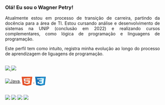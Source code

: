### Olá! Eu sou o Wagner Petry!

<div align="justify"> 
        <p>Atualmente estou em processo de transição de carreira, partindo da docência para a área de TI. Estou cursando análise e desenvolvimento de sistemas na UNIP (conclusão em 2022) e realizando cursos complementares, como lógica de programação e linguagens de programação.</p>

  <p>Este perfil tem como intuito, registra minha evolução ao longo do processo de aprendizagem de liguagens de programação.</p>
</div>

##
 
 <div>
  <a href="https://github.com/WagnerOPetry">
  <img height="180em" src="https://github-readme-stats.vercel.app/api?username=WagnerOPetry&show_icons=true&theme=vue-dark&include_all_commits=true&count_private=true"/>
 
  <img height="150em" src="https://github-readme-stats.vercel.app/api/top-langs/?username=WagnerOPetry&layout=compact&langs_count=7&theme=vue-dark"/>
 
  
</div>
 
<div style="display: inline_block"><br>
  <img align="center" alt="Java" height="30" width="40" src="https://img.icons8.com/color/96/000000/java-coffee-cup-logo--v1.png">
  <img align="center" alt="HTML" height="30" width="40" src="https://raw.githubusercontent.com/devicons/devicon/master/icons/html5/html5-original.svg">
  <img align="center" alt="CSS" height="30" width="40" src="https://raw.githubusercontent.com/devicons/devicon/master/icons/css3/css3-original.svg">  
</div>
  
  ##
 
<div> 
 <a href="https://www.linkedin.com/in/wagnerpetry/" target="_blank"><img src="https://img.shields.io/badge/-LinkedIn-%230077B5?style=for-the-badge&logo=linkedin&logoColor=white" target="_blank"></a>  
 <a href="https://instagram.com/wagnerpetry" target="_blank"><img src="https://img.shields.io/badge/-Instagram-F08080?style=for-the-badge&logo=instagram&logoColor=white" target="_blank"></a>
 	<a href = "mailto:wagneroliveirap@gmail.com"><img src="https://img.shields.io/badge/-Gmail-B22222?style=for-the-badge&logo=gmail&logoColor=white" target="_blank"></a>
  <a href="https://pt-br.facebook.com/wagner.petry.3" target="_blank"><img src="https://img.shields.io/badge/-Facebook-4682B4?style=for-the-badge&logo=facebook&logoColor=white" target="_blank"></a>
</div>
